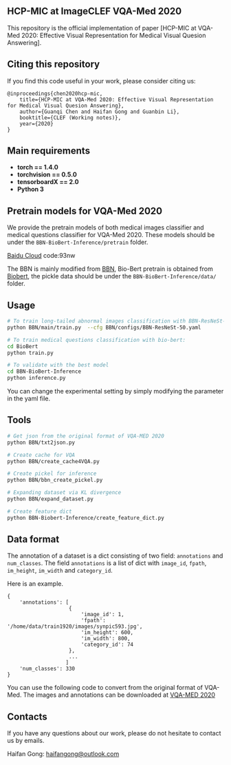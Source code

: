 ## HCP-MIC at ImageCLEF VQA-Med 2020
This repository is the official implementation of paper [HCP-MIC at VQA-Med 2020: Effective Visual Representation for Medical Visual Quesion Answering].

## Citing this repository
If you find this code useful in your work, please consider citing us:

```
@inproceedings{chen2020hcp-mic,
	title={HCP-MIC at VQA-Med 2020: Effective Visual Representation for Medical Visual Quesion Answering},
	author={Guanqi Chen and Haifan Gong and Guanbin Li},
	booktitle={CLEF (Working notes)},
	year={2020}
}
```

## Main requirements

  * **torch == 1.4.0**
  * **torchvision == 0.5.0**
  * **tensorboardX == 2.0**
  * **Python 3**

## Pretrain models for VQA-Med 2020

We provide the pretrain models of both medical images classifier and medical questions classifier for VQA-Med 2020.
These models should be under the ```BBN-BioBert-Inference/pretrain``` folder.

[Baidu Cloud](https://pan.baidu.com/s/1LX9NZ66PLnacqhZSo7mXvg) code:93nw

The BBN is mainly modified from [BBN](https://github.com/Megvii-Nanjing/BBN), Bio-Bert pretrain is obtained from [Biobert](https://github.com/dmis-lab/biobert), the pickle data should be under the ```BBN-BioBert-Inference/data/``` folder. 

## Usage
```bash
# To train long-tailed abnormal images classification with BBN-ResNeSt-50:
python BBN/main/train.py  --cfg BBN/configs/BBN-ResNeSt-50.yaml     

# To train medical questions classification with bio-bert:
cd BioBert
python train.py

# To validate with the best model
cd BBN-BioBert-Inference
python inference.py
```

You can change the experimental setting by simply modifying the parameter in the yaml file.

## Tools

```bash
# Get json from the original format of VQA-MED 2020
python BBN/txt2json.py

# Create cache for VQA
python BBN/create_cache4VQA.py

# Create pickel for inference
python BBN/bbn_create_pickel.py

# Expanding dataset via KL divergence
python BBN/expand_dataset.py

# Create feature dict
python BBN-Biobert-Inference/create_feature_dict.py
```

## Data format

The annotation of a dataset is a dict consisting of two field: `annotations` and `num_classes`.
The field `annotations` is a list of dict with
`image_id`, `fpath`, `im_height`, `im_width` and `category_id`.

Here is an example.
```
{
    'annotations': [
                    {
                        'image_id': 1,
                        'fpath': '/home/data/train1920/images/synpic593.jpg',
                        'im_height': 600,
                        'im_width': 800,
                        'category_id': 74
                    },
                    ...
                   ]
    'num_classes': 330
}
```
You can use the following code to convert from the original format of VQA-Med. 
The images and annotations can be downloaded at [VQA-MED 2020](https://www.aicrowd.com/challenges/imageclef-2020-vqa-med-vqa)


## Contacts
If you have any questions about our work, please do not hesitate to contact us by emails.

Haifan Gong: haifangong@outlook.com

